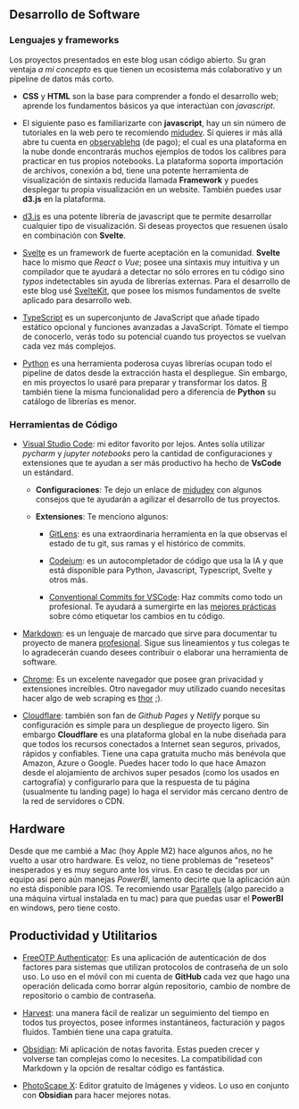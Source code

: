 
## Desarrollo de Software

### Lenguajes y frameworks
Los proyectos presentados en este blog usan código abierto. Su gran ventaja *a mi concepto* es que tienen un ecosistema más colaborativo y un pipeline de datos más corto.

- **CSS** y **HTML** son la base para comprender a fondo el desarrollo web; aprende los fundamentos básicos ya que interactúan con *javascript*.

- El siguiente paso es familiarizarte con **javascript**, hay un sin número de tutoriales en la web pero te recomiendo [midudev](https://www.youtube.com/@midudev). Si quieres ir más allá abre tu cuenta en [observablehq](https://observablehq.com/) (de pago); el cual es una plataforma en la nube donde encontrarás muchos ejemplos de todos los calibres para practicar en tus propios notebooks. La plataforma soporta importación de archivos, conexión a bd, tiene una potente herramienta de visualización de sintaxis reducida llamada **Framework** y puedes desplegar tu propia visualización en un website. También puedes usar **d3.js** en la plataforma.

- [d3.js](https://d3js.org/) es una potente librería de javascript que te permite desarrollar cualquier tipo de visualización. Si deseas proyectos que resuenen úsalo en combinación con **Svelte**.

- [Svelte](https://svelte.dev/) es un framework de fuerte aceptación en la comunidad. **Svelte** hace lo mismo que *React* o *Vue*; posee una sintaxis muy intuitiva y un compilador que te ayudará a detectar no sólo errores en tu código sino *typos* indetectables sin ayuda de librerías externas. Para el desarrollo de este blog usé [SvelteKit](https://kit.svelte.dev/), que posee los mismos fundamentos de svelte aplicado para desarrollo web.
- [TypeScript](https://www.typescriptlang.org/) es un superconjunto de JavaScript que añade tipado estático opcional y funciones avanzadas a JavaScript. Tómate el tiempo de conocerlo, verás todo su potencial cuando tus proyectos se vuelvan cada vez más complejos. 

- [Python](https://www.python.org/) es una herramienta poderosa cuyas librerías ocupan todo el pipeline de datos desde la extracción hasta el despliegue. Sin embargo, en mis proyectos lo usaré para preparar y transformar los datos. [R](https://www.r-project.org/) también tiene la misma funcionalidad pero a diferencia de **Python** su catálogo de librerías es menor.

### Herramientas de Código

- [Visual Studio Code](https://code.visualstudio.com/): mi editor favorito por lejos. Antes solía utilizar *pycharm* y *jupyter notebooks* pero la cantidad de configuraciones y extensiones que te ayudan a ser más productivo ha hecho de **VsCode** un estándard. 
  - **Configuraciones**: Te dejo un enlace de [midudev](https://www.youtube.com/watch?v=uyEUVgNMvGI) con algunos consejos que te ayudarán a agilizar el desarrollo de tus proyectos.

  - **Extensiones**: Te menciono algunos:

    - [GitLens](https://marketplace.visualstudio.com/items?itemName=eamodio.gitlens): es una extraordinaria herramienta en la que observas el estado de tu git, sus ramas y el histórico de commits.

    - [Codeium](https://marketplace.visualstudio.com/items?itemName=Codeium.codeium): es un autocompletador de código que usa la IA y que está disponible para Python, Javascript, Typescript, Svelte y otros más.

    - [Conventional Commits for VSCode](https://marketplace.visualstudio.com/items?itemName=vivaxy.vscode-conventional-commits): Haz commits como todo un profesional. Te ayudará a sumergirte en las [mejores prácticas](https://www.conventionalcommits.org/en/v1.0.0/) sobre cómo etiquetar los cambios en tu código.

- [Markdown](https://www.markdownguide.org/): es un lenguaje de marcado que sirve para documentar tu proyecto de manera [profesional](https://github.com/orgs/community/discussions/16925). Sigue sus lineamientos y tus colegas te lo agradecerán cuando desees contribuir o elaborar una herramienta de software.

- [Chrome](hhttps://www.google.com/chrome/):
   Es un excelente navegador que posee gran privacidad y extensiones increíbles. Otro navegador muy utilizado cuando necesitas hacer algo de web scraping es [thor](https://www.torproject.org/) ;).

- [Cloudflare](https://www.cloudflare.com/): también son fan de *Github Pages* y *Netlify* porque su configuración es simple para un despliegue de proyecto ligero.
  Sin embargo **Cloudflare** es una plataforma global en la nube diseñada para que todos los recursos conectados a Internet sean seguros, privados, rápidos y confiables. Tiene una capa gratuita mucho más benévola que Amazon, Azure o Google. Puedes hacer todo lo que hace Amazon desde el alojamiento de archivos super pesados (como los usados en cartografía) y configurarlo para que la respuesta de tu página (usualmente tu landing page) lo haga el servidor más cercano dentro de la red de servidores o CDN. 

## Hardware
Desde que me cambié a Mac (hoy Apple M2) hace algunos años, no he vuelto a usar otro hardware. Es veloz, no tiene problemas de "reseteos" inesperados y es muy seguro ante los virus. En caso te decidas por un equipo así pero aún manejas *PowerBI*, lamento decirte que la aplicación aún no está disponible para IOS. Te recomiendo usar [Parallels](https://www.parallels.com/) (algo parecido a una máquina virtual instalada en tu mac) para que puedas usar el **PowerBI** en windows, pero tiene costo.


## Productividad y Utilitarios
- [FreeOTP Authenticator](https://apps.apple.com/us/app/freeotp-authenticator/id872559395?platform=iphone): Es una aplicación de autenticación de dos factores para sistemas que utilizan protocolos de contraseña de un solo uso. Lo uso en el móvil con mi cuenta de **GitHub** cada vez que hago una operación delicada como borrar algún repositorio, cambio de nombre de repositorio o cambio de contraseña.

- [Harvest](https://www.getharvest.com/): una manera fácil de realizar un seguimiento del tiempo en todos tus proyectos, posee informes instantáneos, facturación y pagos fluidos. También tiene una capa gratuita.

- [Obsidian](https://obsidian.md/):
  Mi aplicación de notas favorita. Estas pueden crecer y volverse tan complejas como lo necesites. La compatibilidad con Markdown y la opción de resaltar código es fantástica.

- [PhotoScape X](http://x.photoscape.org/): Editor gratuito de Imágenes y videos. Lo uso en conjunto con **Obsidian** para hacer mejores notas.

